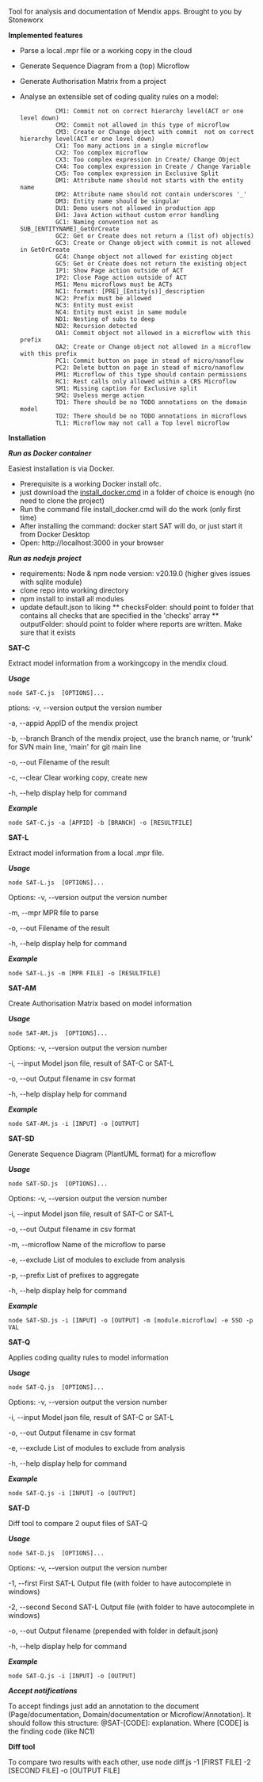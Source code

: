 Tool for analysis and documentation of Mendix apps. 
Brought to you by Stoneworx

**Implemented features**

* Parse a local .mpr file or a working copy in the cloud
* Generate Sequence Diagram from a (top) Microflow
* Generate Authorisation Matrix from a project
* Analyse an extensible set of coding quality rules on a model:
  
				CM1: Commit not on correct hierarchy level(ACT or one level down)
				CM2: Commit not allowed in this type of microflow
				CM3: Create or Change object with commit  not on correct hierarchy level(ACT or one level down)
				CX1: Too many actions in a single microflow
				CX2: Too complex microflow
				CX3: Too complex expression in Create/ Change Object
				CX4: Too complex expression in Create / Change Variable
				CX5: Too complex expression in Exclusive Split
				DM1: Attribute name should not starts with the entity name
				DM2: Attribute name should not contain underscores '_'
				DM3: Entity name should be singular
				DU1: Demo users not allowed in production app
				EH1: Java Action without custom error handling
				GC1: Naming convention not as SUB_[ENTITYNAME]_GetOrCreate
				GC2: Get or Create does not return a (list of) object(s)
				GC3: Create or Change object with commit is not allowed in GetOrCreate
				GC4: Change object not allowed for existing object
				GC5: Get or Create does not return the existing object
				IP1: Show Page action outside of ACT
				IP2: Close Page action outside of ACT
				MS1: Menu microflows must be ACTs
				NC1: format: [PRE]_[Entity(s)]_description
				NC2: Prefix must be allowed
				NC3: Entity must exist 
				NC4: Entity must exist in same module
				ND1: Nesting of subs to deep
				ND2: Recursion detected
				OA1: Commit object not allowed in a microflow with this prefix
				OA2: Create or Change object not allowed in a microflow with this prefix
				PC1: Commit button on page in stead of micro/nanoflow
				PC2: Delete button on page in stead of micro/nanoflow
				PM1: Microflow of this type should contain permissions
				RC1: Rest calls only allowed within a CRS Microflow
				SM1: Missing caption for Exclusive split
				SM2: Useless merge action
				TD1: There should be no TODO annotations on the domain model
				TD2: There should be no TODO annotations in microflows
				TL1: Microflow may not call a Top level microflow

  
**Installation**

***Run as Docker container***

Easiest installation is via Docker.
* Prerequisite is a working Docker install ofc. 
* just download the [install_docker.cmd](./install_docker.cmd "download") in a folder of choice is enough (no need to clone the project)
* Run the command file install_docker.cmd will do the work (only first time)
* After installing the command: docker start SAT will do, or just start it from Docker Desktop
* Open: http://localhost:3000 in your browser


***Run as nodejs project***

* requirements: Node & npm node version: v20.19.0 (higher gives issues with sqlite module)
* clone repo into working directory
* npm install to install all modules
* update default.json to liking
** checksFolder: should point to folder that contains all checks that are specified in the 'checks' array 
** outputFolder: should point to folder where reports are written. Make sure that it exists

**SAT-C**

Extract model information from a workingcopy in the mendix cloud.

***Usage***

```node SAT-C.js  [OPTIONS]...```

 ptions:
  -v, --version                  output the version number
  
  -a, --appid <appid>            AppID of the mendix project
  
  -b, --branch <branch name>     Branch of the mendix project, use the branch name, or 'trunk' for SVN main line, 'main' for git main line
   
  -o, --out <output file>   Filename of the result

  -c, --clear                    Clear working copy, create new

  -h, --help                     display help for command


***Example***

```node SAT-C.js -a [APPID] -b [BRANCH] -o [RESULTFILE]```

**SAT-L**

Extract model information from a local .mpr file.

***Usage***

```node SAT-L.js  [OPTIONS]...```

Options:
  -v, --version                  output the version number
  
  -m, --mpr <mpr file>    MPR file to parse

  -o, --out <output file>   Filename of the result

  -h, --help                     display help for command

***Example***

```node SAT-L.js -m [MPR FILE] -o [RESULTFILE]```

**SAT-AM**

Create Authorisation Matrix based on model information

***Usage***

```node SAT-AM.js  [OPTIONS]...```

 Options:
  -v, --version                  output the version number
  
  -i, --input <model file>    Model json file, result of SAT-C or SAT-L

  -o, --out <output file>   Output filename in csv format

  -h, --help                     display help for command

***Example***

```node SAT-AM.js -i [INPUT] -o [OUTPUT]```

**SAT-SD**

Generate Sequence Diagram (PlantUML format) for a microflow

***Usage***

```node SAT-SD.js  [OPTIONS]...```

 Options:
  -v, --version                  output the version number
  
  -i, --input <model file>    Model json file, result of SAT-C or SAT-L

  -o, --out <output file>   Output filename in csv format

  -m, --microflow <microflow> Name of the microflow to parse

  -e, --exclude <modules>  List of modules to exclude from analysis

  -p, --prefix <prefixes> List of prefixes to aggregate
 
  -h, --help                     display help for command

***Example***

```node SAT-SD.js -i [INPUT] -o [OUTPUT] -m [module.microflow] -e SSO -p VAL```


**SAT-Q**

Applies coding quality rules to model information

***Usage***

```node SAT-Q.js  [OPTIONS]...```

 Options:
  -v, --version                  output the version number
  
  -i, --input <model file>    Model json file, result of SAT-C or SAT-L

  -o, --out <output file>   Output filename in csv format
   
  -e, --exclude <modules>  List of modules to exclude from analysis
 
  -h, --help                     display help for command

***Example***

```node SAT-Q.js -i [INPUT] -o [OUTPUT]```

**SAT-D**

Diff tool to compare 2 ouput files of SAT-Q

***Usage***

```node SAT-D.js  [OPTIONS]...```

 Options:
  -v, --version                  output the version number
  
  -1, --first <SAT-L>    First SAT-L Output file (with folder to have autocomplete in windows)

  -2, --second <SAT-L>    Second SAT-L Output file (with folder to have autocomplete in windows)

  -o, --out <output file>   Output filename (prepended with folder in default.json)
 
  -h, --help                     display help for command

***Example***

```node SAT-Q.js -i [INPUT] -o [OUTPUT]```


***Accept notifications***

  To accept findings just add an annotation to the document (Page/documentation, Domain/documentation or Microflow/Annotation). It should follow this structure:
  @SAT-[CODE]: explanation. Where [CODE] is the finding code (like NC1)



**Diff tool**

To compare two results with each other, use node diff.js -1 [FIRST FILE] -2 [SECOND FILE] -o [OUTPUT FILE]
  

  
